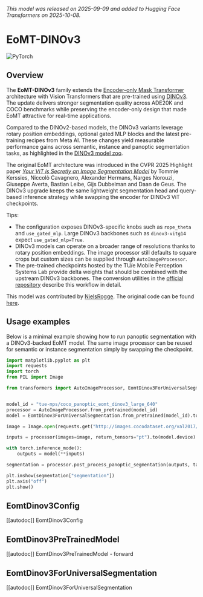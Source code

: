 <!--Copyright 2025 Mobile Perception Systems Lab at TU/e and The Hugging Face team. All rights reserved.
Licensed under the Apache License, Version 2.0 (the "License"); you may not use this file except in compliance with
the License. You may obtain a copy of the License at
http://www.apache.org/licenses/LICENSE-2.0
Unless required by applicable law or agreed to in writing, software distributed under the License is distributed on
an "AS IS" BASIS, WITHOUT WARRANTIES OR CONDITIONS OF ANY KIND, either express or implied. See the License for the
specific language governing permissions and limitations under the License.
⚠️ Note that this file is in Markdown but contain specific syntax for our doc-builder (similar to MDX) that may not be
rendered properly in your Markdown viewer.
-->

*This model was released on 2025-09-09 and added to Hugging Face Transformers on 2025-10-08.*

# EoMT-DINOv3

<div class="flex flex-wrap space-x-1">
<img alt="PyTorch" src="https://img.shields.io/badge/PyTorch-DE3412?style=flat&logo=pytorch&logoColor=white">
</div>

## Overview

The **EoMT-DINOv3** family extends the [Encoder-only Mask Transformer](eomt) architecture with
Vision Transformers that are pre-trained using [DINOv3](dinov3). The update delivers stronger segmentation quality across ADE20K and COCO
benchmarks while preserving the encoder-only design that made EoMT attractive for real-time applications.

Compared to the DINOv2-based models, the DINOv3 variants leverage rotary position embeddings, optional gated MLP blocks
and the latest pre-training recipes from Meta AI. These changes yield measurable performance gains across semantic,
instance and panoptic segmentation tasks, as highlighted in the [DINOv3 model zoo](https://github.com/tue-mps/eomt/blob/master/model_zoo/dinov3.md).

The original EoMT architecture was introduced in the CVPR 2025 Highlight paper *[Your ViT is Secretly an Image
Segmentation Model](https://huggingface.co/papers/2503.19108)* by Tommie Kerssies, Niccolò Cavagnero, Alexander Hermans,
Narges Norouzi, Giuseppe Averta, Bastian Leibe, Gijs Dubbelman and Daan de Geus. The DINOv3 upgrade keeps the same
lightweight segmentation head and query-based inference strategy while swapping the encoder for DINOv3 ViT checkpoints.

Tips:

* The configuration exposes DINOv3-specific knobs such as `rope_theta` and `use_gated_mlp`. Large DINOv3 backbones
  such as `dinov3-vitg14` expect `use_gated_mlp=True`.
* DINOv3 models can operate on a broader range of resolutions thanks to rotary position embeddings. The image processor
  still defaults to square crops but custom sizes can be supplied through `AutoImageProcessor`.
* The pre-trained checkpoints hosted by the TU/e Mobile Perception Systems Lab provide delta weights that should be
  combined with the upstream DINOv3 backbones. The conversion utilities in the
  [official repository](https://github.com/tue-mps/eomt) describe this workflow in detail.

This model was contributed by [NielsRogge](https://huggingface.co/NielsRogge).
The original code can be found [here](https://github.com/tue-mps/eomt).

## Usage examples

Below is a minimal example showing how to run panoptic segmentation with a DINOv3-backed EoMT model. The same
image processor can be reused for semantic or instance segmentation simply by swapping the checkpoint.

```python
import matplotlib.pyplot as plt
import requests
import torch
from PIL import Image

from transformers import AutoImageProcessor, EomtDinov3ForUniversalSegmentation


model_id = "tue-mps/coco_panoptic_eomt_dinov3_large_640"
processor = AutoImageProcessor.from_pretrained(model_id)
model = EomtDinov3ForUniversalSegmentation.from_pretrained(model_id).to("cuda" if torch.cuda.is_available() else "cpu")

image = Image.open(requests.get("http://images.cocodataset.org/val2017/000000039769.jpg", stream=True).raw)

inputs = processor(images=image, return_tensors="pt").to(model.device)

with torch.inference_mode():
    outputs = model(**inputs)

segmentation = processor.post_process_panoptic_segmentation(outputs, target_sizes=[image.size[::-1]])[0]

plt.imshow(segmentation["segmentation"])
plt.axis("off")
plt.show()
```

## EomtDinov3Config

[[autodoc]] EomtDinov3Config

## EomtDinov3PreTrainedModel

[[autodoc]] EomtDinov3PreTrainedModel
    - forward

## EomtDinov3ForUniversalSegmentation

[[autodoc]] EomtDinov3ForUniversalSegmentation

